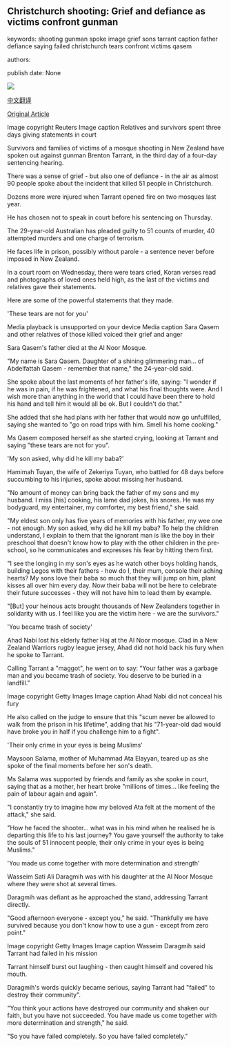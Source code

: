 ## Christchurch shooting: Grief and defiance as victims confront gunman

keywords: shooting gunman spoke image grief sons tarrant caption father defiance saying failed christchurch tears confront victims qasem

authors: 

publish date: None

![](https://ichef.bbci.co.uk/news/1024/branded_news/C5E5/production/_114116605_1d141793-e3d2-4173-8266-e7d0e92268c9.jpg)

[中文翻译](Christchurch%20shooting%3A%20Grief%20and%20defiance%20as%20victims%20confront%20gunman_zh.md)

[Original Article](https://www.bbc.com/news/world-asia-53902158)

Image copyright Reuters Image caption Relatives and survivors spent three days giving statements in court

Survivors and families of victims of a mosque shooting in New Zealand have spoken out against gunman Brenton Tarrant, in the third day of a four-day sentencing hearing.

There was a sense of grief - but also one of defiance - in the air as almost 90 people spoke about the incident that killed 51 people in Christchurch.

Dozens more were injured when Tarrant opened fire on two mosques last year.

He has chosen not to speak in court before his sentencing on Thursday.

The 29-year-old Australian has pleaded guilty to 51 counts of murder, 40 attempted murders and one charge of terrorism.

He faces life in prison, possibly without parole - a sentence never before imposed in New Zealand.

In a court room on Wednesday, there were tears cried, Koran verses read and photographs of loved ones held high, as the last of the victims and relatives gave their statements.

Here are some of the powerful statements that they made.

'These tears are not for you'

Media playback is unsupported on your device Media caption Sara Qasem and other relatives of those killed voiced their grief and anger

Sara Qasem's father died at the Al Noor Mosque.

"My name is Sara Qasem. Daughter of a shining glimmering man... of Abdelfattah Qasem - remember that name," the 24-year-old said.

She spoke about the last moments of her father's life, saying: "I wonder if he was in pain, if he was frightened, and what his final thoughts were. And I wish more than anything in the world that I could have been there to hold his hand and tell him it would all be ok. But I couldn't do that."

She added that she had plans with her father that would now go unfulfilled, saying she wanted to "go on road trips with him. Smell his home cooking."

Ms Qasem composed herself as she started crying, looking at Tarrant and saying "these tears are not for you".

'My son asked, why did he kill my baba?'

Hamimah Tuyan, the wife of Zekeriya Tuyan, who battled for 48 days before succumbing to his injuries, spoke about missing her husband.

"No amount of money can bring back the father of my sons and my husband. I miss [his] cooking, his lame dad jokes, his snores. He was my bodyguard, my entertainer, my comforter, my best friend," she said.

"My eldest son only has five years of memories with his father, my wee one - not enough. My son asked, why did he kill my baba? To help the children understand, I explain to them that the ignorant man is like the boy in their preschool that doesn't know how to play with the other children in the pre-school, so he communicates and expresses his fear by hitting them first.

"I see the longing in my son's eyes as he watch other boys holding hands, building Legos with their fathers - how do I, their mum, console their aching hearts? My sons love their baba so much that they will jump on him, plant kisses all over him every day. Now their baba will not be here to celebrate their future successes - they will not have him to lead them by example.

"[But] your heinous acts brought thousands of New Zealanders together in solidarity with us. I feel like you are the victim here - we are the survivors."

'You became trash of society'

Ahad Nabi lost his elderly father Haj at the Al Noor mosque. Clad in a New Zealand Warriors rugby league jersey, Ahad did not hold back his fury when he spoke to Tarrant.

Calling Tarrant a "maggot", he went on to say: "Your father was a garbage man and you became trash of society. You deserve to be buried in a landfill."

Image copyright Getty Images Image caption Ahad Nabi did not conceal his fury

He also called on the judge to ensure that this "scum never be allowed to walk from the prison in his lifetime", adding that his "71-year-old dad would have broke you in half if you challenge him to a fight".

'Their only crime in your eyes is being Muslims'

Maysoon Salama, mother of Muhammad Ata Elayyan, teared up as she spoke of the final moments before her son's death.

Ms Salama was supported by friends and family as she spoke in court, saying that as a mother, her heart broke "millions of times... like feeling the pain of labour again and again".

"I constantly try to imagine how my beloved Ata felt at the moment of the attack," she said.

"How he faced the shooter... what was in his mind when he realised he is departing this life to his last journey? You gave yourself the authority to take the souls of 51 innocent people, their only crime in your eyes is being Muslims."

'You made us come together with more determination and strength'

Wasseim Sati Ali Daragmih was with his daughter at the Al Noor Mosque where they were shot at several times.

Daragmih was defiant as he approached the stand, addressing Tarrant directly.

"Good afternoon everyone - except you," he said. "Thankfully we have survived because you don't know how to use a gun - except from zero point."

Image copyright Getty Images Image caption Wasseim Daragmih said Tarrant had failed in his mission

Tarrant himself burst out laughing - then caught himself and covered his mouth.

Daragmih's words quickly became serious, saying Tarrant had "failed" to destroy their community".

"You think your actions have destroyed our community and shaken our faith, but you have not succeeded. You have made us come together with more determination and strength," he said.

"So you have failed completely. So you have failed completely."